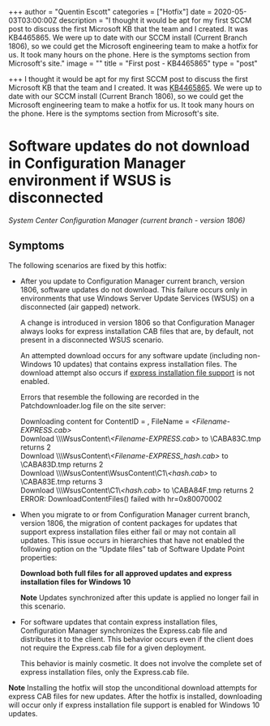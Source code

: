 +++
author = "Quentin Escott"
categories = ["Hotfix"]
date = 2020-05-03T03:00:00Z
description = "I thought it would be apt for my first SCCM post to discuss the first Microsoft KB that the team and I created. It was KB4465865. We were up to date with our SCCM install (Current Branch 1806), so we could get the Microsoft engineering team to make a hotfix for us. It took many hours on the phone. Here is the symptoms section from Microsoft's site."
image = ""
title = "First post - KB4465865"
type = "post"

+++
I thought it would be apt for my first SCCM post to discuss the first Microsoft KB that the team and I created. It was [KB4465865](https://support.microsoft.com/en-au/help/4465865/software-updates-do-not-download-in-configmgr-if-wsus-is-disconnected). We were up to date with our SCCM install (Current Branch 1806), so we could get the Microsoft engineering team to make a hotfix for us. It took many hours on the phone. Here is the symptoms section from Microsoft's site.

# Software updates do not download in Configuration Manager environment if WSUS is disconnected

_System Center Configuration Manager (current branch - version 1806)_

## Symptoms

The following scenarios are fixed by this hotfix:

* After you update to Configuration Manager current branch, version 1806, software updates do not download. This failure occurs only in environments that use Windows Server Update Services (WSUS) on a disconnected (air gapped) network.  
    
  A change is introduced in version 1806 so that Configuration Manager always looks for express installation CAB files that are, by default, not present in a disconnected WSUS scenario.

  An attempted download occurs for any software update (including non-Windows 10 updates) that contains express installation files. The download attempt also occurs if [express installation file support](https://docs.microsoft.com/sccm/sum/deploy-use/manage-express-installation-files-for-windows-10-updates) is not enabled.

  Errors that resemble the following are recorded in the Patchdownloader.log file on the site server:

  Downloading content for ContentID = _<ContentID>_, FileName = _<Filename-EXPRESS.cab>_  
  Download \\\\_<server>_\\WsusContent\\_<Filename-EXPRESS.cab>_ to _<Temporary Files>_\\CABA83C.tmp returns 2  
  Download \\\\_<server>_\\WsusContent\\_<Filename-EXPRESS_hash.cab>_ to _<Temporary Files>_\\CABA83D.tmp returns 2  
  Download \\\\_<server>_\\WsusContent\\WsusContent\\C1\\_<hash.cab>_ to _<Temporary Files>_\\CABA83E.tmp returns 3  
  Download \\\\_<server>_\\WsusContent\\C1\\_<hash.cab>_ to _<Temporary Files>_\\CABA84F.tmp returns 2  
  ERROR: DownloadContentFiles() failed with hr=0x80070002
* When you migrate to or from Configuration Manager current branch, version 1806, the migration of content packages for updates that support express installation files either fail or may not contain all updates. This issue occurs in hierarchies that have not enabled the following option on the “Update files” tab of Software Update Point properties:

  **Download both full files for all approved updates and express installation files for Windows 10**

  **Note** Updates synchronized after this update is applied no longer fail in this scenario.


* For software updates that contain express installation files, Configuration Manager synchronizes the Express.cab file and distributes it to the client. This behavior occurs even if the client does not require the Express.cab file for a given deployment.  
    
  This behavior is mainly cosmetic. It does not involve the complete set of express installation files, only the Express.cab file.

**Note** Installing the hotfix will stop the unconditional download attempts for express CAB files for new updates. After the hotfix is installed, downloading will occur only if express installation file support is enabled for Windows 10 updates.